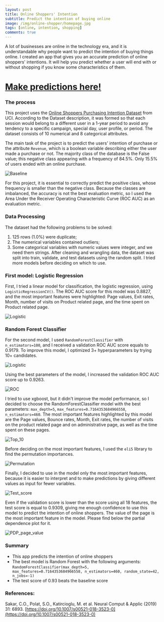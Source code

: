 ```yaml
---
layout: post
title: Online Shoppers' Intention
subtitle: Predict the intention of buying online
image: /img/online-shopper/homepage.jpg
tags: [online, intention, shopping]
comments: true
---
```


A lot of businesses are online in the technology era, and it is understandable why people want to predict the intention of buying things online. I created an app that gives you an accurate prediction of online shoppers' intentions. It will help you predict whether a user will end with or without shopping if you know some characteristics of them.

# [Make predictions here!](https://online-shoppers-intention.herokuapp.com/)

### The process
This project uses the [Online Shoppers Purchasing Intention 
Dataset](https://archive.ics.uci.edu/ml/datasets/Online+Shoppers+Purchasing+Intention+Dataset#) from UCI. According to the Dataset 
description, it was formed so that each session would belong to a different user in a 1-year period to avoid any 
tendency to a specific campaign, special day, user profile, or period. The dataset consists of 10 numerical and 8 categorical 
attributes.

The main task of the project is to predict the users' intention of purchase or the attribute `Revenue`, which is a
boolean variable describing either the user made a purchase or not. 
The majority class of the database is the False value; this negative class appearing with a frequency of 84.5%.
Only 15.5% of users ended with an online purchase. 

![Baseline](/img/online-shopper/baseline.PNG)

For this project, it is essential to correctly predict the positive class, whose frequency is smaller than the negative class. 
Because the classes are imbalanced, the accuracy is not the best evaluation metric, so I used the Area Under the Receiver 
Operating Characteristic Curve (ROC AUC) as an evaluation metric.

### Data Processing
The dataset had the following problems to be solved:
1. 125 rows (1.0%) were duplicate; 
2. The numerical variables contained outliers;
3. Some categorical variables with numeric values were integer, and we need them strings. 
After cleaning and wrangling data, the dataset was split into train, validate, and test datasets using the random split. I tried
more models before deciding on which to use.

### First model: Logistic Regression
First, I tried a linear model for classification, the logistic regression, using `LogisticRegressionCV()`. The ROC AUC score for
this model was 0.8827, and the most important features were highlighted: Page values, Exit rates, Month, number of visits on Product
related page, and the time spent on Product related page.

![Logistic](/img/online-shopper/logistic.PNG)

### Random Forest Classifier
For the second model, I used `RandomForestClassifier` with `n_estimators=100`, and I received a validation ROC AUC score equals
to 0.9179.
To improve this model, I optimized 3+ hyperparameters by trying 10+ candidates.

![Logistic](/img/online-shopper/random_forest.PNG)

Using the best parameters of the model, I increased the validation ROC AUC score up to 0.9263.

![ROC](/img/online-shopper/roc.PNG)

I tried to use xgboost, but it didn't improve the model performance, so I decided to choose the RandomForestClassifier model
with the best parameters: `max_depth=5`, `max_features=0.7164353684966558`, `n_estimators=460`. The most important features 
highlighted by this model are the Page values, Bounce rates, Month, Exit rates, the number of visits on the product related page
and on administrative page, as well as the time spent on these pages.

![Top_10](/img/online-shopper/top10.PNG)

Before deciding on the most important features, I used the `eli5` library to find the permutation importances.

![Permutation](/img/online-shopper/permutation.PNG)

Finally, I decided to use in the model only the most important features, because it is easier to interpret and to make 
predictions by giving different values as input for fewer variables.

![Test_score](/img/online-shopper/test_score.PNG)

Even if the validation score is lower than the score using all 18 features, the test score is equal to 0.9309, giving me enough
confidence to use this model to predict the intention of online shoppers. The value of the page is the most important feature
in the model. Please find below the partial dependence plot for it.

![PDP_page_value](/img/online-shopper/pdp_page_values.PNG)

### Summary
* This app predicts the intention of online shoppers
* The best model is Random Forest with the following arguments: 
`RandomForestClassifier(max_depth=5, max_features=0.7164353684966558, n_estimators=460, random_state=42, n_jobs=-1)`
* The test score of 0.93 beats the baseline score

### References:
Sakar, C.O., Polat, S.O., Katircioglu, M. et al. Neural Comput & Applic (2019) 31: 6893. [https://doi.org/10.1007/s00521-018-3523-0](https://doi.org/10.1007/s00521-018-3523-0)
